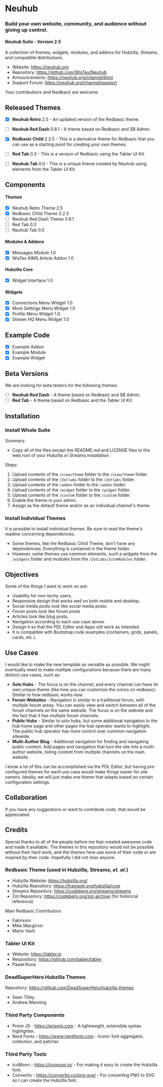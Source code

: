 # Neuhub

### Build your own website, community, and audience without giving up control.

#### **Neuhub Suite** - Version 2.5

A collection of themes, widgets, modules, and addons for Hubzilla, Streams, and compatible distributions.

- Website: https://neuhub.org
- Repository: https://github.com/WisTex/Neuhub
- Announcements: https://neuhub.org/channel/blog
- Support Forum: https://neuhub.org/channel/support

Your contributions and feedback are welcome.

## Released Themes

- [X] **Neuhub Retro** 2.5 - An updated version of the Redbasic theme.
- [ ] **Neuhub Red Dash** 0.8.1 - A theme based on Redbasic and SB Admin.
- [X] **Redbasic Child** 2.2.5 - This is a derivative theme for Redbasic that you can use as a starting point for creating your own themes.
- [ ] **Red Tab** 0.3 - This is a version of Redbasic using the Tabler UI Kit.
- [ ] **Neuhub Tab** 0.0 - This is a unique theme created by Neuhub using elements from the Tabler UI Kit.


## Components

#### Themes

- [X] Neuhub Retro Theme 2.5
- [X] Redbasic Child Theme 2.2.5
- [ ] Neuhub Red Dash Theme 0.8.1
- [ ] Red Tab 0.3
- [ ] Neuhub Tab 0.0

#### Modules & Addons

- [X] Messages Module 1.0
- [X] WisTex KIMS Article Addon 1.0

#### Hubzilla Core

- [X] Widget Interface 1.0

#### Widgets

- [X] Connections Menu Widget 1.0
- [X] More Settings Menu Widget 1.0
- [X] Profile Menu Widget 1.0
- [X] Stream HQ Menu Widget 1.0

## Example Code

- [X] Example Addon
- [X] Example Module
- [X] Example Widget

## Beta Versions

We are looking for beta testers for the following themes:

- [ ] **Neuhub Red Dash** - A theme based on Redbasic and SB Admin.
- [ ] **Red Tab** - A theme based on Redbasic and the Tabler UI Kit.

## Installation

### Install Whole Suite

Summary: 

- Copy all of the files except the README.md and LICENSE files to the web root of your Hubzilla or Streams installation.

Steps:
1. Upload contents of the `/view/theme` folder to the `/view/theme` folder.
2. Upload contents of the `/Zotlabs` folder to the `/Zotlabs` folder.
3. Upload contents of the `/addon` folder to the `/addon` folder.
4. Upload contents of the `/widget` folder to the `/widget` folder.
4. Upload contents of the `/custom` folder to the `/custom` folder.
5. Enable the theme in your admin.
6. Assign as the default theme and/or as an individual channel's theme.

### Install Individual Themes

It is possible to install individual themes. Be sure to read the theme's readme concerning dependencies. 

- Some themes, like the Redbasic Child Theme, don't have any dependencies. Everything is contained in the theme folder. 
- However, some themes use common elements, such a widgets from the `/widgets` folder and modules from the `/ZotLabs/SiteModules` folder.

## Objectives

Some of the things I want to work on are:

* Usability for non-techy users.
* Responsive design that works well on both mobile and desktop.
* Social media posts look like social media posts.
* Forum posts look like forum posts
* Articles look like blog posts.
* Navigation according to each use case above.
* Design it so that the PDL Editor and Apps still work as intended.
* It is compatible with Bootstrap code examples (containers, grids, panels, cards, etc.).

## Use Cases

I would like to make the new template as versatile as possible. We might eventually need to make multiple configurations because there are many distinct use cases, such as:

* **Solo Hubs** - The focus is on the channel, and every channel can have its own unique theme (like how you can customize the colors on redbasic). Similar to how redbasic works now.
* **Forum Websites** - Navigation is similar to a traditional forum, with multiple forum areas. You can easily view and switch between all of the forum channels on the same website. The focus is on the website and the fact that it has multiple forum channels.
* **Public Hubs** - Similar to solo hubs, but some additional navigation to the hub home page and other pages the hub operator wants to highlight. The public hub operator has more control over common navigation sitewide.
* **Multi-Author Blog** - Additional navigation for finding and navigating public content. Add pages and navigation that turn the site into a multi-author website, listing content from multiple channels on the main website.

I know a lot of this can be accomplished via the PDL Editor, but having pre-configured themes for each use case would make things easier for site owners. Ideally, we will just make one theme that adapts based on certain configuration settings.

## Collaboration 

If you have any suggestions or want to contribute code, that would be appreciated.

## Credits

Special thanks to all of the people before me that created awesome code and made it available. The themes in this repository would not be possible without their hard work, and the themes here use some of their code or are inspired by their code. Hopefully I did not miss anyone.

### Redbasic Theme (used in Hubzilla, Streams, <i>et. al.</i>)

- Hubzilla Website: https://hubzilla.org/
- Hubzilla Repository: https://framagit.org/hubzilla/core
- Streams Repository: https://codeberg.org/streams/streams
- Zot Repository: https://codeberg.org/zot-archive (for historical reference)

Main Redbasic Contributors

- Fabrixxm
- Mike Macgirvin
- Mario Vavti

### Tabler UI Kit

- Website: https://tabler.io
- Respository: https://github.com/tabler/tabler 
- Paweł Kuna

### DeadSuperHero Hubzilla Themes

Repository: https://github.com/DeadSuperHero/hubzilla-themes

- Sean Tilley
- Andrew Manning

### Third Party Components

- Prism JS - https://prismjs.com - A lightweight, extensible syntax highlighter.
- Nerd Fonts - https://www.nerdfonts.com - Iconic font aggregator, collection, and patcher.

### Third Party Tools

- IcoMoon - https://icomoon.io/ - For making it easy to create the Hubzilla font.
- Convertio -  https://convertio.co/png-svg/ - For converting PNG to SVG so I can create the Hubzilla font.

